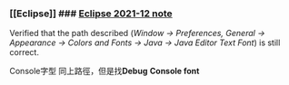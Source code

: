 ### [[Eclipse]] ### [Eclipse 2021-12 note ](https://stackoverflow.com/questions/4922305/how-to-change-font-size-in-eclipse-for-java-text-editors)

Verified that the path described (_Window → Preferences, General → Appearance → Colors and Fonts → Java → Java Editor Text Font_) is still correct.

Console字型
同上路徑，但是找**Debug**
**Console font**
